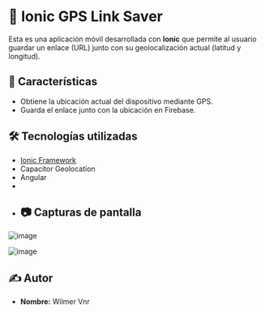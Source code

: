 # 📍 Ionic GPS Link Saver

Esta es una aplicación móvil desarrollada con **Ionic** que permite al usuario guardar un enlace (URL) junto con su geolocalización actual (latitud y longitud).

## 🚀 Características

- Obtiene la ubicación actual del dispositivo mediante GPS.
- Guarda el enlace junto con la ubicación en Firebase.

## 🛠️ Tecnologías utilizadas

- [Ionic Framework](https://ionicframework.com/)
- Capacitor Geolocation
- Angular
- 
- ## 📷 Capturas de pantalla

![image](https://github.com/user-attachments/assets/149be912-1eb1-46fd-bdbf-c75762d4b2f6)

![image](https://github.com/user-attachments/assets/6cb0ed0d-efd9-4c54-aaf7-ee91fda3454a)

## ✍️ Autor

- **Nombre:** Wilmer Vnr





